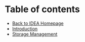 # Table of contents

* [Back to IDEA Homepage](https://app.gitbook.com/o/ewXgnQpSEObr0Vh0WSOj/s/UpQy5OG2gMMl16kYYDhT/)
* [Introduction](README.md)
* [Storage Management](storage-management.md)
